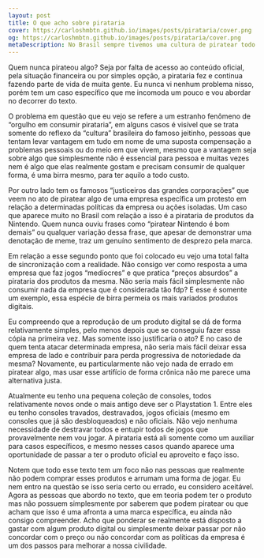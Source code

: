 ```yaml
---
layout: post
title: O que acho sobre pirataria
cover: https://carloshmbtn.github.io/images/posts/pirataria/cover.png
og: https://carloshmbtn.github.io/images/posts/pirataria/cover.png
metaDescription: No Brasil sempre tivemos uma cultura de piratear todo tipo de conteúdo, aqui comento um pouco sobre como vejo essa questão
---
```


Quem nunca pirateou algo? Seja por falta de acesso ao conteúdo oficial, pela situação financeira ou por simples opção, a pirataria fez e continua fazendo parte de vida de muita gente. Eu nunca vi nenhum problema nisso, porém tem um caso específico que me incomoda um pouco e vou abordar no decorrer do texto. 

O problema em questão que eu vejo se refere a um estranho fenômeno de “orgulho em consumir pirataria”, em alguns casos é visível que se trata somente do reflexo da “cultura” brasileira do famoso jeitinho, pessoas que tentam levar vantagem em tudo em nome de uma suposta compensação a problemas pessoais ou do meio em que vivem, mesmo que a vantagem seja sobre algo que simplesmente não é essencial para pessoa e muitas vezes nem é algo que elas realmente gostam e precisam consumir de qualquer forma, é uma birra mesmo, para ter aquilo a todo custo.

Por outro lado tem os famosos “justiceiros das grandes corporações” que veem no ato de piratear algo de uma empresa específica um protesto em relação a determinadas políticas da empresa ou ações isoladas. Um caso que aparece muito no Brasil com relação a isso é a pirataria de produtos da Nintendo. Quem nunca ouviu frases como “piratear Nintendo é bom demais” ou qualquer variação dessa frase, que apesar de demonstrar uma denotação de meme, traz um genuíno sentimento de desprezo pela marca. 

Em relação a esse segundo ponto que foi colocado eu vejo uma total falta de sincronização com a realidade. Não consigo ver como resposta a uma empresa que faz jogos “medíocres” e que pratica “preços absurdos” a pirataria dos produtos da mesma. Não seria mais fácil simplesmente não consumir nada da empresa que é considerada tão fdp? E esse é somente um exemplo, essa espécie de birra permeia os mais variados produtos digitais. 

Eu compreendo que a reprodução de um produto digital se dá de forma relativamente simples, pelo menos depois que se conseguiu fazer essa cópia na primeira vez. Mas somente isso justificaria o ato? E no caso de quem tenta atacar determinada empresa, não seria mais fácil deixar essa empresa de lado e contribuir para perda progressiva de notoriedade da mesma? Novamente, eu particularmente não vejo nada de errado em piratear algo, mas usar esse artifício de forma crônica não me parece uma alternativa justa. 

Atualmente eu tenho una pequena coleção de consoles, todos relativamente novos onde o mais antigo deve ser o Playstation 1. Entre eles eu tenho consoles travados, destravados, jogos oficiais (mesmo em consoles que já são desbloqueados) e não oficiais. Não vejo nenhuma necessidade de destravar todos e entupir todos de jogos que provavelmente nem vou jogar. A pirataria está ali somente como um auxiliar para casos específicos, e mesmo nesses casos quando aparece uma oportunidade de passar a ter o produto oficial eu aproveito e faço isso. 

Notem que todo esse texto tem um foco não nas pessoas que realmente não podem comprar esses produtos e arrumam uma forma de jogar. Eu nem entro na questão se isso seria certo ou errado, eu considero aceitável. Agora as pessoas que abordo no texto, que em teoria podem ter o produto mas não possuem simplesmente por saberem que podem piratear ou que acham que isso é uma afronta a uma marca específica, eu ainda não consigo compreender. Acho que ponderar se realmente está disposto a gastar com algum produto digital ou simplesmente deixar passar por não concordar com o preço ou não concordar com as políticas da empresa é um dos passos para melhorar a nossa civilidade. 